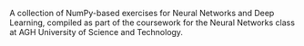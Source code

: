 A collection of NumPy-based exercises for Neural Networks and Deep Learning, compiled as part of the coursework for the Neural Networks class at AGH University of Science and Technology.
